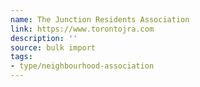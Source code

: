 ```yaml
---
name: The Junction Residents Association
link: https://www.torontojra.com
description: ''
source: bulk import
tags:
- type/neighbourhood-association
---
```


<!-- Community added via bulk import -->
